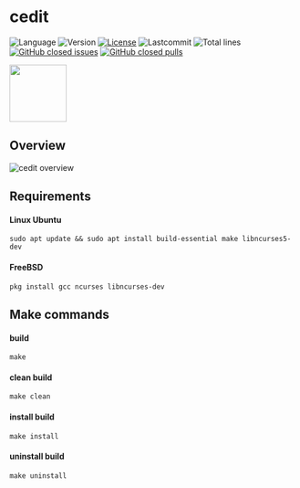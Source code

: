 # cedit

![Language](https://img.shields.io/badge/Language-C++-blue.svg?style=flat&logo=c%2B%2B)
![Version](https://img.shields.io/github/v/release/jd297/cedit.svg)
[![License](https://img.shields.io/github/license/jd297/cedit.svg)](https://github.com/JD297/cedit/blob/master/LICENSE.md)
![Lastcommit](https://img.shields.io/github/last-commit/jd297/cedit.svg)
![Total lines](https://img.shields.io/tokei/lines/github/jd297/cedit)
[![GitHub closed issues](https://img.shields.io/github/issues-closed/jd297/cedit.svg)](https://github.com/JD297/cedit/issues)
[![GitHub closed pulls](https://img.shields.io/github/issues-pr-closed/jd297/cedit.svg)](https://github.com/JD297/cedit/pulls)
    
<img src="https://lh3.googleusercontent.com/2BxGgQyQu-RP5eiEe2Ft82_Ws7QU4p84SZTY_EJF4CH9--bxsYzlPQS34WkVXSlFelURAB8lRzY8x1Zwdn7uXmkbMcNAvlYvNxBJol_mPlm4n8T51dLh11aUfHOLJbIinA2THtleCGtNyLvoMeK6-PmUq_c83sXvU2UNune9wHDvC1OY2s3r9WYdpiLyVWg87wFGddFUcDgzgSf2YlxMDbB8D1hA1M7oME7vVxX_2LeeN2o-SW8MAQeiqhYhkmig_v1bglRSMWYDWw9ZqRWC8wVtzM_K_C_jyWzzTr0FP6uUCo393F5QGpp4yY2rfk1dJe1F_DOBfZbADB0tGTD1CFijHHwxnttOLJLLHXgJyk_dICtRO0izlCp708iQVHnqzf_RVkgjwYEwbPeJ1-gDpfHbs4v_9Wwco_97LObuZV3FcFnUMIeOwFjm7TgxrKjDZSWov0xVjpZX_0rQYWgmLCuSY2EpiiPTE-9nRMzsV2iS64yiFOHq6gdPqYjLEeJUBEMyRB3C3j7ab30CxBelFHfm2R1ed46uXSI8eqtYDuG1ZQ6E56WtvwfNC0plWeMDiIWFpQnUm3zJ1r6QjhWEwAVlajS3jIRv39v0Km3UBQy_58gSBNQD4k0O7Bvf2SBldKcSNQoPGyG-_ZHP3HryxmnEUUwXVFgp-kh9RXaqmP8Un1ZNWcxu1nGe3Y_1Pw=w360-h98-no?authuser=0" align="center" height="100" >

## Overview
![cedit overview](https://lh3.googleusercontent.com/HfuLs52ZjYoKJl8IGK2Ql_cClwzgxNOm6Q94Avx1cUSnKiG7rVgvzaDgrQo8QdvGiRRgFGUlIy-EE6OoD6H1S1T63bwDj4Yd9jWqS1CvnyWJcAigc7hVo2i4DD8oL4b9xefCqHSw5swOZ6IrlYBx6L05Gi-j2W330Jv4LoMBk6ICaaPSmZGNOQzuPSq3zicZL0v0kXjbfJFgbOUIRi4FQEaFZNghkFddwQB-b2TlSSu7Rve4btFeOJDMW5eHG88QPJkpYEY3z4eDbMXFS3OfijjqpvtmmD8LccME7dHcscAQ3cByJeYcXBvHexhceh3ww8vzANZT_TlQ_xxgxOZm2MS1p8dhXLYpGdF8ZBNGYaMgaX46w9t7M0M_t_QP0FquLgdIygUKrw21HMvXHXUDnRAhJp1oExGAis-1i6t5aJViQDudhkO5zDL2i3QN1uwOAJNndgTtj2Rx3gZqozTCwr-4Uq6sW5p7oKxecya2LQD3584SrFH8Ltrc7PKo-rb_UYRmbJbHiEiUTnQUpF6pvawg4OokciFPlgbGhu6EXCTtA0np2GvrZKpCY84IC9DVgh66UyQ3z6-BoNEoZBumdqyEfB3tei7f1QlQf4LWBUR5LHPlbBEBy4fn8WP1lR193tr7nyixrXAuEVuVyGuI7KYjBAzDJn3hZpVbcEUOnLbsw1SmyTYcK-EUxQPSsQ=w634-h381-no?authuser=0)

## Requirements
#### Linux Ubuntu
    sudo apt update && sudo apt install build-essential make libncurses5-dev

#### FreeBSD
    pkg install gcc ncurses libncurses-dev

## Make commands
#### build
    make
#### clean build
    make clean

#### install build
    make install

#### uninstall build
    make uninstall

